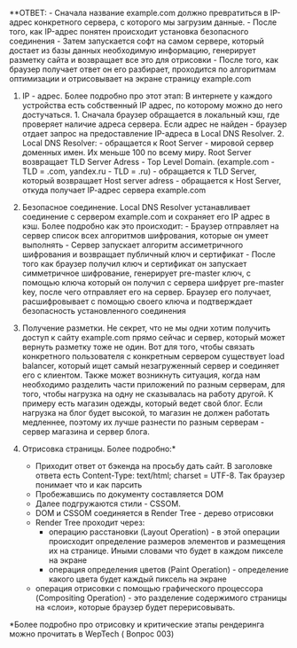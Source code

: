  **ОТВЕТ:
	 - Сначала название example.com должно превратиться в IP-aдрес конкретного сервера, с которого мы загрузим данные.
	 - После того, как IP-адрес понятен происходит установка безопасного соединения
	 - Затем запускается софт на самом сервере, который достает из базы данных необходимую информацию, генерирует разметку сайта и возвращает все это для отрисовки
	 - После того, как браузер получает ответ он его разбирает, проходится по алгоритмам оптимизации и отрисовывает на экране страницу example.com

1. IP - адрес. Более подробно про этот этап:
	   В интернете у каждого устройства есть собственный IP адрес, по которому можно до него достучаться. 
	   1. Сначала браузер обращается в локальный кэш, где проверяет наличие адреса сервера. Если адрес не найден - браузер отдает запрос на предоставление IP-адреса в Local DNS Resolver.
	   2. Local DNS Resolver:
	    - обращается к Root Server - мировой сервер доменных имен. Их меньше 100 по всему миру. Root Server возвращает TLD Server Adress - Top Level Domain. (example.com - TLD = .com, yandex.ru - TLD = .ru)
	    -  обращается к TLD Server, который возвращает Host server adress
	    -  обращается к Host Server, откуда получает IP-aдрес сервера example.com

2. Безопасное соединение. Local DNS Resolver устанавливает соединение с сервером example.com и сохраняет его IP адрес в кэш. Более подробно как это происходит:
	   - Браузер отправляет на сервер список всех алгоритмов шифрования, которые он умеет выполнять
	   - Сервер запускает алгоритм ассиметричного шифрования и возвращает публичный ключ и сертификат
	   - После того как браузер получил ключ и сертификат он запускает симметричное шифрование, генерирует pre-master ключ, с помощью ключа который он получил с сервера шифрует pre-master key, после чего отправляет его на сервер. Браузер его получает, расшифровывает с помощью своего ключа и подтверждает безопасность установленного соединения

3. Получение разметки. Не секрет, что не мы одни хотим получить доступ к сайту example.com прямо сейчаc и сервер, который может вернуть разметку тоже не один. Вот для того, чтобы связать конкретного пользователя с конкретным сервером существует load balancer, который ищет самый незагруженный сервер и соединяет его с клиентом. Также может возникнуть ситуация, когда нам необходимо разделить части приложений по разным серверам, для того, чтобы нагрузка на одну не сказывалась на работу другой. К примеру есть магазин одежды, который ведет свой блог. Если нагрузка на блог будет высокой, то магазин не должен работать медленнее, поэтому их лучше разнести по разным серверам - сервер магазина и сервер блога.

4. Отрисовка страницы. Более подробно:*
	- Приходит ответ от бэкенда на просьбу дать сайт. В заголовке ответа  есть Content-Type: text/html; charset = UTF-8. Так браузер понимает что и как парсить
	- Пробежавшись по документу составляется DOM
	- Далее подгружаются стили - CSSOM.
	- DOM и CSSOM соединяется в Render Tree - дерево отрисовки
	- Render Tree проходит через: 
	    - операцию расстановки (Layout Operation) - в этой операции происходит определение размеров элементов и размещения их на странице. Иными словами что будет в каждом пикселе на экране
	    - операция определения цветов (Paint Operation) - определение какого цвета будет каждый пиксель на экране
	- операция отрисовки с помощью графического процессора (Compositing Operation) - это разделение содержимого страницы на «слои», которые браузер будет перерисовывать.

*Более подробно про отрисовку и критические этапы рендеринга можно прочитать в WepTech ( Вопрос 003)

